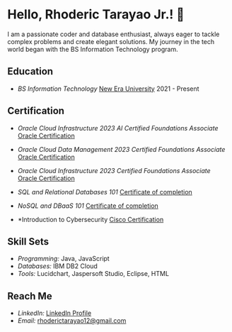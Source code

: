 # Hello, Rhoderic Tarayao Jr.! 👋

I am a passionate coder and database enthusiast, always eager to tackle complex problems and create elegant solutions. My journey in the tech world began with the BS Information Technology program.

## Education
- *BS Information Technology*
  [New Era University](https://www.neu.edu.ph/)
  2021 - Present

## Certification
- *Oracle Cloud Infrastructure 2023 AI Certified Foundations Associate*
  [Oracle Certification](https://catalog-education.oracle.com/pls/certview/sharebadge?id=AA85975826FDB95F9BC8AC2BBD6A205535ECDD0033D060603CF05B2A01A8F0BA)
  
- *Oracle Cloud Data Management 2023 Certified Foundations Associate*
  [Oracle Certification](https://catalog-education.oracle.com/pls/certview/sharebadge?id=FDDF2975BDDF112BEAC58228F4E4DC47A213FA297698A5D36D21F6F1F4FDFBE3)
  
- *Oracle Cloud Infrastructure 2023 Certified Foundations Associate*
  [Oracle Certification](https://catalog-education.oracle.com/pls/certview/sharebadge?id=CCE1218108291EF756BC04CF498D42AD442E28A189FDC6EEBD8E89CA4857658D)
  
- *SQL and Relational Databases 101*
  [Certificate of completion](https://courses.cognitiveclass.ai/certificates/607728d78fb647eeb67388fbe22b7da9)

- *NoSQL and DBaaS 101*
  [Certificate of completion](https://courses.cognitiveclass.ai/certificates/ed08281d67544f23affbc13b44c00e63)

- *Introduction to Cybersecurity
  [Cisco Certification](https://www.credly.com/badges/99a4be07-4ccf-4411-b208-b8b37fee9c0d/public_url)

## Skill Sets
- *Programming:* Java, JavaScript
- *Databases:* IBM DB2 Cloud
- *Tools:* Lucidchart, Jaspersoft Studio, Eclipse, HTML

## Reach Me
- *LinkedIn:* [LinkedIn Profile](https://www.linkedin.com/in/rhoderic-tarayao-jr-5833b42a3/)
- *Email:* rhoderictarayao12@gmail.com
